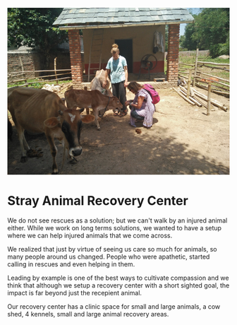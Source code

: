 <!--

Title: Stray Animal Recovery Center

-->

![](/images/IMG_20160525_113252.jpg)

Stray Animal Recovery Center
===

We do not see rescues as a solution; but we can't walk by an injured animal either. While we work on long terms solutions, we wanted to have a setup where we can help injured animals that we come across. 

We realized that just by virtue of seeing us care so much for animals, so many people around us changed. People who were apathetic, started calling in rescues and even helping in them.

Leading by example is one of the best ways to cultivate compassion and we think that although we setup a recovery center with a short sighted goal, the impact is far beyond just the recepient animal.

Our recovery center has a clinic space for small and large animals, a cow shed, 4 kennels, small and large animal recovery areas.
